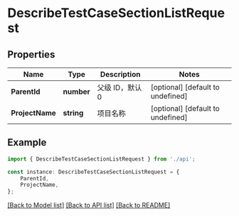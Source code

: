 # DescribeTestCaseSectionListRequest


## Properties

Name | Type | Description | Notes
------------ | ------------- | ------------- | -------------
**ParentId** | **number** | 父级 ID，默认 0 | [optional] [default to undefined]
**ProjectName** | **string** | 项目名称 | [optional] [default to undefined]

## Example

```typescript
import { DescribeTestCaseSectionListRequest } from './api';

const instance: DescribeTestCaseSectionListRequest = {
    ParentId,
    ProjectName,
};
```

[[Back to Model list]](../README.md#documentation-for-models) [[Back to API list]](../README.md#documentation-for-api-endpoints) [[Back to README]](../README.md)
